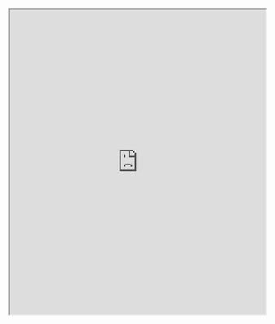 <iframe src="https://drive.google.com/file/d/1zjzcR23IelKzAjGyp7D9bQYCtQ5KYzsO/view" width="100%" height="600px">
  <p>Your browser does not support PDFs. <a href="https://example.com/path/to/your/file.pdf">Download the PDF</a> instead.</p>
</iframe>
